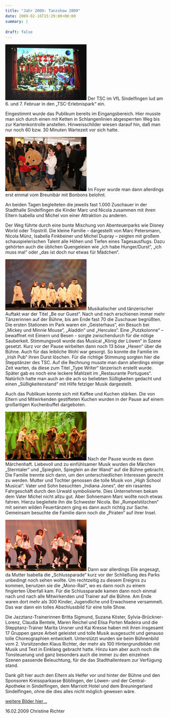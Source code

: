 ```yaml
---
title: "Jahr 2009: Tanzshow 2009"
date: 2009-02-16T15:29:00+00:00
summary: |
    
draft: false
---
```


![bild](090216_2k.jpg) Der TSC im VfL Sindelfingen lud am 6. und 7. Februar in den „TSC-Erlebnispark“ ein.

Eingestimmt wurde das Publikum bereits im Eingangsbereich. Hier musste man sich durch einen mit Ketten in Schlangenlinien abgesperrten Weg bis zur Kartenkontrolle anstellen. Hinweisschilder wiesen darauf hin, daß man nur noch 60 bzw. 30 Minuten Wartezeit vor sich hatte.

![bild](090216_1k.jpg) Im Foyer wurde man dann allerdings erst einmal vom Breunibär mit Bonbons belohnt.

An beiden Tagen begleiteten die jeweils fast 1.000 Zuschauer in der Stadthalle Sindelfingen die Kinder Marc und Nicola zusammen mit ihren Eltern Isabella und Michel von einer Attraktion zu anderen.

Der Weg führte durch eine bunte Mischung von Abenteuerparks wie Disney World oder Tripstrill. Die kleine Familie – dargestellt von Marc Petersmann, Nicola Münz, Isabella Finkbeiner und Michel Dupray – zeigten mit großem schauspielerischen Talent alle Höhen und Tiefen eines Tagesausflugs. Dazu gehörten auch die üblichen Quengeleien wie „ich habe Hunger/Durst“, „ich muss mal“ oder „das ist doch nur etwas für Mädchen“.

![bild](090216_6k.jpg) Musikalischer und tänzerischer Auftakt war der Titel „Be our Guest“. Nach und nach erschienen immer mehr Tänzerinnen auf der Bühne, bis am Ende fast 70 die Zuschauer begrüßten. Die ersten Stationen im Park waren ein „Geisterhaus“, ein Besuch bei „Mickey und Minnie Mouse“, „Aladdin“ und „Hercules“. Eine „Putzkolonne“ – bewaffnet mit Eimern und Besen - sorgte zwischendurch für die nötige Sauberkeit. Stimmungsvoll wurde das Musical „König der Löwen“ in Szene gesetzt. Kurz vor der Pause wirbelten dann noch 13 böse „Hexen“ über die Bühne. Auch für das leibliche Wohl war gesorgt. So konnte die Familie im „Irish Pub“ ihren Durst löschen. Für die richtige Stimmung sorgten hier die Stepptänzer des TSC. Auf die Rechnung musste man dann allerdings einige Zeit warten, da diese zum Titel „Type Writer“ tänzerisch erstellt wurde. Später gab es noch eine leckere Mahlzeit im „Restaurante Portugues“. Natürlich hatte man auch an die ach so beliebten Süßigkeiten gedacht und einen „Süßigkeitenstand“ mit Hilfe fetziger Musik dargestellt.

Auch das Publikum konnte sich mit Kaffee und Kuchen stärken. Die von Eltern und Mitwirkenden gestifteten Kuchen wurden in der Pause auf einem großartigen Kuchenbuffet dargeboten.

![bild](090216_19k.jpg) Nach der Pause wurde es dann Märchenhaft. Liebevoll und zu einfühlsamer Musik wurden die Märchen „Sterntaler“ und „Spieglein, Spieglein an der Wand“ auf die Bühne gebracht. Die Familie trennte sich dann, um den unterschiedlichen Interessen gerecht zu werden. Mutter und Tochter genossen die tolle Musik von „High School Musical“. Vater und Sohn besuchten „Indiana Jones“, der ein rasantes Fahrgeschäft durch den Urwald symbolisierte. Dies Unternehmen bekam dem Vater Michel nicht allzu gut. Aber Sohnemann Marc wollte noch etwas fahren. Hierzu begleitete ihn die Schwester Nicola. Bei „Rumpelstilzchen“ mit seinen wilden Feuertänzern ging es dann auch richtig zur Sache. Gemeinsam besuchte die Familie dann noch die „Piraten“ auf ihrer Insel.

![bild](090216_22k.jpg) Dann war allerdings Eile angesagt, da Mutter Isabella die „Schlussparade“ kurz vor der Schließung des Parks unbedingt noch sehen wollte. Um rechtzeitig zu diesem Ereignis zu kommen, benutzen sie die „Mono-Rail“, wo es dann noch zu einem fingierten Überfall kam. Für die Schlussparade kamen dann noch einmal nach und nach alle Mitwirkenden und Trainer auf die Bühne. Am Ende waren dort mehr als 300 Kinder, Jugendliche und Erwachsene versammelt. Das war dann ein tolles Abschlussbild für eine tolle Show.

Die Jazztanz-Trainerinnen Britta Sigmund, Suzana Köster, Sylvia-Brückner-Lorenz, Claudia Bentele, Maren Reichel und Elisa Porten Madeira und die Stepptanz-Trainer Marita Unsner und Kai Kresse haben mit ihren insgesamt 17 Gruppen ganze Arbeit geleistet und tolle Musik ausgesucht und genauso tolle Choreographien entwickelt. Unterstützt wurden sie beim Bühnenbild vom 2. Vorsitzenden Klaus Richter, der mehr als 100 Hintergrundbilder mit Musik und Text in Einklang gebracht hatte. Hinzu kam aber auch noch die Tonsteuerung und ganz besonders auch die immer zu den einzelnen Szenen passende Beleuchtung, für die das Stadthallenteam zur Verfügung stand.

Dank gilt hier auch den Eltern als Helfer vor und hinter der Bühne und den Sponsoren Kreissparkasse Böblingen, der Löwen- und der Central-Apotheke in Sindelfingen, dem Marriott Hotel und dem Breuningerland Sindelfingen, ohne die dies alles nicht möglich gewesen wäre.

[weitere Bilder hier ..](show-2009.html)

16.02.2009 Christine Richter


